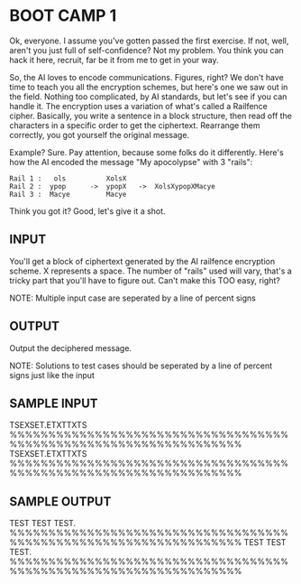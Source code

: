 <!-- RATING: MEDIUM -->
<!-- NAME:  BOOT CAMP 1 -->
<!-- GENERATOR: generate.pl -->
# BOOT CAMP 1

Ok, everyone. I assume you've gotten passed the first exercise. If not, well, aren't you just full of self-confidence? Not my problem. You think 
you can hack it here, recruit, far be it from me to get in your way.

So, the AI loves to encode communications. Figures, right? We don't have time to teach you all the encryption schemes, but here's one we saw out in 
the field. Nothing too complicated, by AI standards, but let's see if you can handle it. The encryption uses a variation of what's called a 
Railfence cipher. Basically, you write a sentence in a block structure, then read off the characters in a specific order to get the ciphertext. 
Rearrange them correctly, you got yourself the original message.

Example? Sure. Pay attention, because some folks do it differently. Here's how the AI encoded the message "My apocolypse" with 3 "rails":

	Rail 1 :   ols			XolsX    
	Rail 2 :  ypop		->	ypopX	->	XolsXypopXMacye   
	Rail 3 :  Macye			Macye                                  

Think you got it? Good, let's give it a shot.

## INPUT
You'll get a block of ciphertext generated by the AI railfence encryption scheme. X represents a space. The number of "rails" used will vary, that's a tricky part that you'll have to figure out. Can't make this TOO easy, right?

NOTE: Multiple input case are seperated by a line of percent signs

## OUTPUT
Output the deciphered message.

NOTE: Solutions to test cases should be seperated by a line of percent signs just like the input

## SAMPLE INPUT
TSEXSET.ETXTTXTS
%%%%%%%%%%%%%%%%%%%%%%%%%%%%%%%%%%%%%%%%%%%%%%%%%%%%%%%%%%%%%%%%%%
TSEXSET.ETXTTXTS
%%%%%%%%%%%%%%%%%%%%%%%%%%%%%%%%%%%%%%%%%%%%%%%%%%%%%%%%%%%%%%%%%%

## SAMPLE OUTPUT
TEST TEST TEST.
%%%%%%%%%%%%%%%%%%%%%%%%%%%%%%%%%%%%%%%%%%%%%%%%%%%%%%%%%%%%%%%%%%
TEST TEST TEST.
%%%%%%%%%%%%%%%%%%%%%%%%%%%%%%%%%%%%%%%%%%%%%%%%%%%%%%%%%%%%%%%%%%
